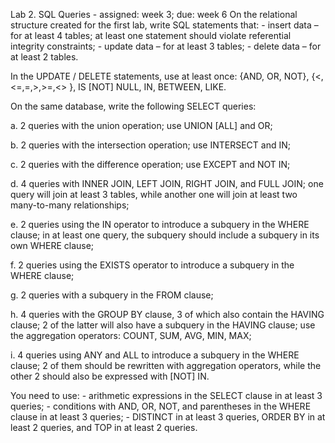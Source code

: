 Lab 2. SQL Queries - assigned: week 3; due: week 6
On the relational structure created for the first lab, write SQL statements that:
	- insert data – for at least 4 tables; at least one statement should violate referential integrity constraints;
	- update data – for at least 3 tables;
	- delete data – for at least 2 tables.

In the UPDATE / DELETE statements, use at least once: {AND, OR, NOT},  {<,<=,=,>,>=,<> }, IS [NOT] NULL, IN, BETWEEN, LIKE.

On the same database, write the following SELECT queries:

a. 2 queries with the union operation; use UNION [ALL] and OR;

b. 2 queries with the intersection operation; use INTERSECT and IN;

c. 2 queries with the difference operation; use EXCEPT and NOT IN;

d. 4 queries with INNER JOIN, LEFT JOIN, RIGHT JOIN, and FULL JOIN; one query will join at least 3 tables, while another one will join at least two many-to-many relationships;

e. 2 queries using the IN operator to introduce a subquery in the WHERE clause; in at least one query, the subquery should include a subquery in its own WHERE clause;

f. 2 queries using the EXISTS operator to introduce a subquery in the WHERE clause;

g. 2 queries with a subquery in the FROM clause;                             

h. 4 queries with the GROUP BY clause, 3 of which also contain the HAVING clause; 2 of the latter will also have a subquery in the HAVING clause; use the aggregation operators: COUNT, SUM, AVG, MIN, MAX;

i. 4 queries using ANY and ALL to introduce a subquery in the WHERE clause; 2 of them should be rewritten with aggregation operators, while the other 2 should also be expressed with [NOT] IN.

You need to use:
	- arithmetic expressions in the SELECT clause in at least 3 queries;
	- conditions with AND, OR, NOT, and parentheses in the WHERE clause in at least 3 queries;
	- DISTINCT in at least 3 queries, ORDER BY in at least 2 queries, and TOP in at least 2 queries.